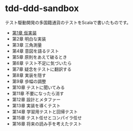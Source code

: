 # tdd-ddd-sandbox

テスト駆動開発の多国籍通貨のテストをScalaで書いたものです。

- [第1章 仮実装](main/src/test/scala/money/_1_multi_currency_money)
- 第2章 明白な実装
- 第3章 三角測量
- 第4章 意図を語るテスト
- 第5章 原則をあえて破るとき
- 第6章 テスト不足に気づいたら
- 第7章 疑念をテストに翻訳する
- 第8章 実装を隠す
- 第9章 歩幅の調整
- 第10章 テストに聞いてみる
- 第11章 不要になったら消す
- 第12章 設計とメタファー
- 第13章 実装を導くテスト
- 第14章 学習用テストと回帰テスト
- 第15章 テスト任せとコンパイラ任せ
- 第16章 将来の読み手を考えたテスト
